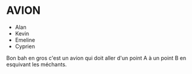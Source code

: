 # AVION

- Alan
- Kevin
- Emeline
- Cyprien

Bon bah en gros c'est un avion qui doit aller d'un point A à un point B en esquivant les méchants.

